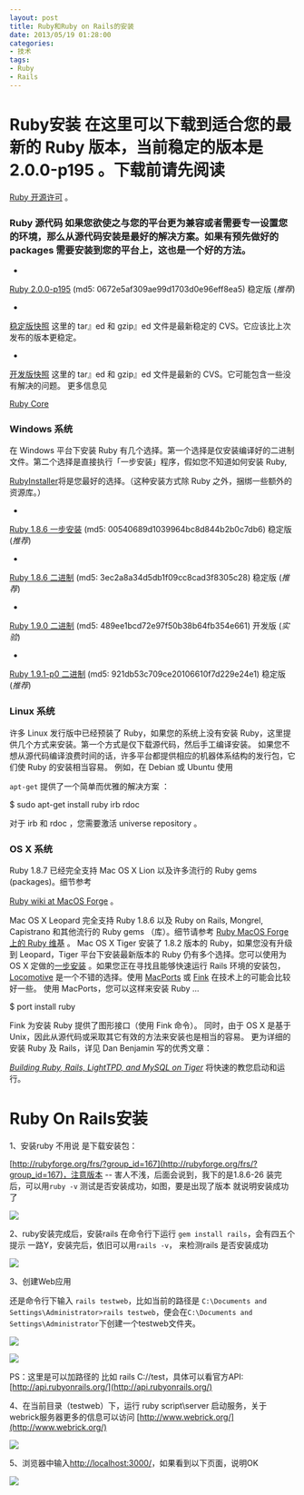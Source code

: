 ```yaml
---
layout: post
title: Ruby和Ruby on Rails的安装
date: 2013/05/19 01:28:00
categories:
- 技术
tags:
- Ruby
- Rails
---
```


# Ruby安装 在这里可以下载到适合您的最新的 Ruby 版本，当前稳定的版本是 2.0.0-p195 。下载前请先阅读

[Ruby 开源许可](http://www.ruby-lang.org/en/about/license.txt) 。

### Ruby 源代码 如果您欲使之与您的平台更为兼容或者需要专一设置您的环境，那么从源代码安装是最好的解决方案。如果有预先做好的 packages 需要安装到您的平台上，这也是一个好的方法。

-
[Ruby 2.0.0-p195]() (md5: 0672e5af309ae99d1703d0e96eff8ea5) 稳定版 (_推荐_)

-
[稳定版快照]() 这里的 tar』ed 和 gzip』ed 文件是最新稳定的 CVS。它应该比上次发布的版本更稳定。

-
[开发版快照]() 这里的 tar』ed 和 gzip』ed 文件是最新的 CVS。它可能包含一些没有解决的问题。 更多信息见

[Ruby Core](http://www.ruby-lang.org/zh_cn/community/ruby-core/)

### Windows 系统

在 Windows 平台下安装 Ruby 有几个选择。第一个选择是仅安装编译好的二进制文件。第二个选择是直接执行「一步安装」程序，假如您不知道如何安装 Ruby,

[RubyInstaller](http://rubyinstaller.org/)将是您最好的选择。（这种安装方式除 Ruby 之外，捆绑一些额外的资源库。）

-
[Ruby 1.8.6 一步安装](http://rubyforge.org/frs/download.php/29263/ruby186-26.exe) (md5: 00540689d1039964bc8d844b2b0c7db6) 稳定版 (_推荐_)

-
[Ruby 1.8.6 二进制]() (md5: 3ec2a8a34d5db1f09cc8cad3f8305c28) 稳定版 (_推荐_)

-
[Ruby 1.9.0 二进制]() (md5: 489ee1bcd72e97f50b38b64fb354e661) 开发版 (_实验_)

-
[Ruby 1.9.1-p0 二进制]() (md5: 921db53c709ce20106610f7d229e24e1) 稳定版 (_推荐_)

### Linux 系统

许多 Linux 发行版中已经预装了 Ruby，如果您的系统上没有安装 Ruby，这里提供几个方式来安装。第一个方式是仅下载源代码，然后手工编译安装。 如果您不想从源代码编译浪费时间的话，许多平台都提供相应的机器体系结构的发行包，它们使 Ruby 的安装相当容易。 例如，在 Debian 或 Ubuntu 使用

`apt-get` 提供了一个简单而优雅的解决方案 ：

$ sudo apt-get install ruby irb rdoc

对于 irb 和 rdoc ，您需要激活 universe repository 。

### OS X 系统

Ruby 1.8.7 已经完全支持 Mac OS X Lion 以及许多流行的 Ruby gems (packages)。细节参考

[Ruby wiki at MacOS Forge](http://trac.macosforge.org/projects/ruby/wiki) 。

Mac OS X Leopard 完全支持 Ruby 1.8.6 以及 Ruby on Rails, Mongrel, Capistrano 和其他流行的 Ruby gems （库）。细节请参考 [Ruby MacOS Forge 上的 Ruby 维基](http://trac.macosforge.org/projects/ruby/wiki) 。 Mac OS X Tiger 安装了 1.8.2 版本的 Ruby，如果您没有升级到 Leopard，Tiger 平台下安装最新版本的 Ruby 仍有多个选择。您可以使用为 OS X 定做的[一步安装](http://rubyosx.rubyforge.org/) 。如果您正在寻找且能够快速运行 Rails 环境的安装包，[Locomotive](http://locomotive.raaum.org/) 是一个不错的选择。使用 [MacPorts](http://www.macports.org/) 或 [Fink](http://fink.sourceforge.net/) 在技术上的可能会比较好一些。 使用 MacPorts，您可以这样来安装 Ruby …

$ port install ruby

Fink 为安装 Ruby 提供了图形接口（使用 Fink 命令）。 同时，由于 OS X 是基于 Unix，因此从源代码或采取其它有效的方法来安装也是相当的容易。 更为详细的安装 Ruby 及 Rails，详见 Dan Benjamin 写的优秀文章：

[_Building Ruby, Rails, LightTPD, and MySQL on Tiger_](http://hivelogic.com/articles/2005/12/01/ruby_rails_lighttpd_mysql_tiger) 将快速的教您启动和运行。

# Ruby On Rails安装

1、安装ruby 不用说 是下载安装包：

[http://rubyforge.org/frs/?group_id=167](http://rubyforge.org/frs/?group_id=167)，注意版本 -- 害人不浅，后面会说到，我下的是1.8.6-26 装完后，可以用`ruby -v` 测试是否安装成功，如图，要是出现了版本 就说明安装成功了

![](http://pics.naaln.com/blog/2019-05-14-123223.jpg-basicBlog)

2、ruby安装完成后，安装rails 在命令行下运行 `gem install rails`，会有四五个提示 一路Y，安装完后，依旧可以用`rails -v`， 来检测rails 是否安装成功

![](http://pics.naaln.com/blog/2019-05-14-123224.jpg-basicBlog)

3、创建Web应用

还是命令行下输入 `rails testweb`，比如当前的路径是 `C:\Documents and Settings\Administrator>rails testweb`，便会在`C:\Documents and Settings\Administrator`下创建一个testweb文件夹。

![](http://pics.naaln.com/blog/2019-05-14-123225.jpg-basicBlog)

![](http://pics.naaln.com/blog/2019-05-14-123226.jpg-basicBlog)

PS：这里是可以加路径的 比如 rails C://test，具体可以看官方API:[http://api.rubyonrails.org/](http://api.rubyonrails.org/)

4、在当前目录（testweb）下，运行 ruby script\server 启动服务，关于webrick服务器更多的信息可以访问 [http://www.webrick.org/](http://www.webrick.org/)

![](http://pics.naaln.com/blog/2019-05-14-123227.jpg-basicBlog)

5、浏览器中输入[http://localhost:3000/](http://localhost:3000/)，如果看到以下页面，说明OK

![](http://pics.naaln.com/blog/2019-05-14-123228.jpg-basicBlog)